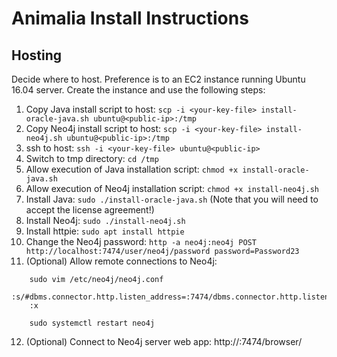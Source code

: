 # Animalia Install Instructions

## Hosting

Decide where to host. Preference is to an EC2 instance running Ubuntu 16.04 server. Create the instance and use the following steps:

1) Copy Java install script to host: ```scp -i <your-key-file> install-oracle-java.sh ubuntu@<public-ip>:/tmp```
2) Copy Neo4j install script to host: ```scp -i <your-key-file> install-neo4j.sh ubuntu@<public-ip>:/tmp```
3) ssh to host: ```ssh -i <your-key-file> ubuntu@<public-ip>```
4) Switch to tmp directory: ```cd /tmp```
5) Allow execution of Java installation script: ```chmod +x install-oracle-java.sh```
6) Allow execution of Neo4j installation script: ```chmod +x install-neo4j.sh```
7) Install Java: ```sudo ./install-oracle-java.sh``` (Note that you will need to accept the license agreement!)
8) Install Neo4j: ```sudo ./install-neo4j.sh```
9) Install httpie: ```sudo apt install httpie```
10) Change the Neo4j password: ```http -a neo4j:neo4j POST http://localhost:7474/user/neo4j/password password=Password23```
11) (Optional) Allow remote connections to Neo4j: 
```
    sudo vim /etc/neo4j/neo4j.conf
    :s/#dbms.connector.http.listen_address=:7474/dbms.connector.http.listen_address=0.0.0.0:7474/g
    :x
    
    sudo systemctl restart neo4j
```
12) (Optional) Connect to Neo4j server web app: http://<public-ip>:7474/browser/

